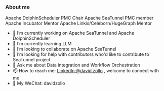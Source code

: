 ### About me
Apache DolphinScheduler PMC Chair 
Apache SeaTunnel PMC member 
Apache Incubator Mentor
Apache Linkis/Celeborn/HugeGraph Mentor

- 🔭 I’m currently working on Apache SeaTunnel and Apache DolphinScheduler
- 🌱 I’m currently learning LLM
- 👯 I’m looking to collaborate on Apache SeaTunnel 
- 🤔 I’m looking for help with contributors who'd like to contribute to SeaTunnel project
- 💬 Ask me about Data integration and Workflow Orchestration
- 📫 How to reach me: [LinkedIn:@david zollo](https://www.linkedin.com/in/davidzollo) , welcome to connect with me
- 💬 My WeChat: davidzollo

